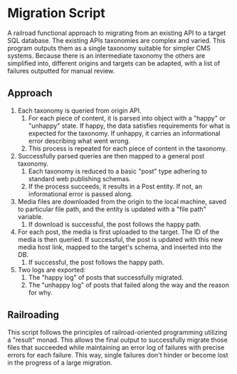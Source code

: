# Migration Script

A railroad functional approach to migrating from an existing API to a target SQL database. The existing APIs taxonomies are complex and varied. This program outputs them as a single taxonomy suitable for simpler CMS systems. Because there is an intermediate taxonomy the others are simplified into, different origins and targets can be adapted, with a list of failures outputted for manual review.


## Approach

1. Each taxonomy is queried from origin API.
    1. For each piece of content, it is parsed into object with a "happy" or "unhappy" state. If happy, the data satisfies requirements for what is expected for the taxonomy. If unhappy, it carries an informational error describing what went wrong.
    2. This process is repeated for each piece of content in the taxonomy.
2. Successfully parsed queries are then mapped to a general post taxonomy.
    1. Each taxonomy is reduced to a basic "post" type adhering to standard web publishing schemas.
    2. If the process succeeds, it results in a Post entity. If not, an informational error is passed along.
3. Media files are downloaded from the origin to the local machine, saved to particular file path, and the entity is updated with a "file path" variable.
    1. If download is successful, the post follows the happy path.
4. For each post, the media is first uploaded to the target. The ID of the media is then queried. If successful, the post is updated with this new media host link, mapped to the target's schema, and inserted into the DB.
    1. If successful, the post follows the happy path.
5. Two logs are exported:
    1. The "happy log" of posts that successfully migrated.
    2. The "unhappy log" of posts that failed along the way and the reason for why.


## Railroading

This script follows the principles of railroad-oriented programming utilizing a "result" monad. This allows the final output to successfully migrate those files that succeeded while maintaining an error log of failures with precise errors for each failure. This way, single failures don't hinder or become lost in the progress of a large migration.
